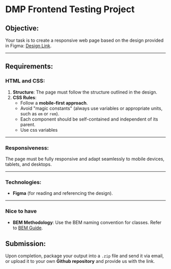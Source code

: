 # DMP Frontend Testing Project

## Objective:
Your task is to create a responsive web page based on the design provided in Figma: [Design Link](https://www.figma.com/design/TumeHzNdMGPfl9r1ImHLSv/dmpagency-frontend-technical-task?node-id=0-1&t=cMwsNzPqd3PaHLzG-1).  

---

## Requirements:

### HTML and CSS:
1. **Structure**:
   The page must follow the structure outlined in the design.
3. **CSS Rules**:
   - Follow a **mobile-first approach**.
   - Avoid "magic constants" (always use variables or appropriate units, such as `em` or `rem`).
   - Each component should be self-contained and independent of its parent.
   - Use css variables
---

### Responsiveness:
The page must be fully responsive and adapt seamlessly to mobile devices, tablets, and desktops.

---

### Technologies:
- **Figma** (for reading and referencing the design).

---

### Nice to have
- **BEM Methodology**: Use the BEM naming convention for classes. Refer to [BEM Guide](https://www.vzhurudolu.cz/prirucka/bem).

## Submission:
Upon completion, package your output into a `.zip` file and send it via email, or upload it to your own **Github repository** and provide us with the link.
